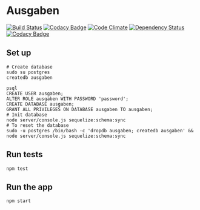 # Ausgaben

[![Build Status](https://travis-ci.org/ausgaben/ausgaben-node.svg?branch=master)](https://travis-ci.org/ausgaben/ausgaben-node) [![Codacy Badge](https://api.codacy.com/project/badge/coverage/a87671c482ce4e8283aa901447a6001c)](https://www.codacy.com/app/m_7/ausgaben-node) [![Code Climate](https://codeclimate.com/github/ausgaben/ausgaben-node/badges/gpa.svg)](https://codeclimate.com/github/ausgaben/ausgaben-node) [![Dependency Status](https://www.versioneye.com/user/projects/568e51f6691e2d003d000001/badge.svg?style=flat)](https://www.versioneye.com/user/projects/568e51f6691e2d003d000001) [![Codacy Badge](https://api.codacy.com/project/badge/grade/a87671c482ce4e8283aa901447a6001c)](https://www.codacy.com/app/m_7/ausgaben-node)

## Set up

    # Create database
    sudo su postgres
    createdb ausgaben
    
    psql
    CREATE USER ausgaben;
    ALTER ROLE ausgaben WITH PASSWORD 'password';
    CREATE DATABASE ausgaben;
    GRANT ALL PRIVILEGES ON DATABASE ausgaben TO ausgaben;
    # Init database
    node server/console.js sequelize:schema:sync
    # To reset the database
    sudo -u postgres /bin/bash -c 'dropdb ausgaben; createdb ausgaben' && node server/console.js sequelize:schema:sync
    
## Run tests

    npm test
    
## Run the app

    npm start
